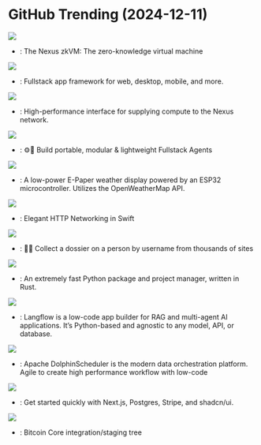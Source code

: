 # GitHub Trending (2024-12-11)

![](https://img.shields.io/badge/Rust-New%20236-green?style=flat-square&logo=appveyor)
- [](https://github.comundefined): The Nexus zkVM: The zero-knowledge virtual machine

![](https://img.shields.io/badge/Rust-New%20168-green?style=flat-square&logo=appveyor)
- [](https://github.comundefined): Fullstack app framework for web, desktop, mobile, and more.

![](https://img.shields.io/badge/Rust-New%2017-green?style=flat-square&logo=appveyor)
- [](https://github.comundefined): High-performance interface for supplying compute to the Nexus network.

![](https://img.shields.io/badge/Rust-New%2061-green?style=flat-square&logo=appveyor)
- [](https://github.comundefined): ⚙️🦀 Build portable, modular & lightweight Fullstack Agents

![](https://img.shields.io/badge/C-New%20530-green?style=flat-square&logo=appveyor)
- [](https://github.comundefined): A low-power E-Paper weather display powered by an ESP32 microcontroller. Utilizes the OpenWeatherMap API.

![](https://img.shields.io/badge/Swift-New%2041-green?style=flat-square&logo=appveyor)
- [](https://github.comundefined): Elegant HTTP Networking in Swift

![](https://img.shields.io/badge/Python-New%20703-green?style=flat-square&logo=appveyor)
- [](https://github.comundefined): 🕵️‍♂️ Collect a dossier on a person by username from thousands of sites

![](https://img.shields.io/badge/Rust-New%20408-green?style=flat-square&logo=appveyor)
- [](https://github.comundefined): An extremely fast Python package and project manager, written in Rust.

![](https://img.shields.io/badge/Python-New%20186-green?style=flat-square&logo=appveyor)
- [](https://github.comundefined): Langflow is a low-code app builder for RAG and multi-agent AI applications. It’s Python-based and agnostic to any model, API, or database.

![](https://img.shields.io/badge/Java-New%2011-green?style=flat-square&logo=appveyor)
- [](https://github.comundefined): Apache DolphinScheduler is the modern data orchestration platform. Agile to create high performance workflow with low-code

![](https://img.shields.io/badge/TypeScript-New%20363-green?style=flat-square&logo=appveyor)
- [](https://github.comundefined): Get started quickly with Next.js, Postgres, Stripe, and shadcn/ui.

![](https://img.shields.io/badge/C%2B%2B-New%20124-green?style=flat-square&logo=appveyor)
- [](https://github.comundefined): Bitcoin Core integration/staging tree


